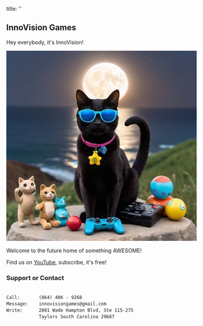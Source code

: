 title: ''

## InnoVision Games

Hey everybody, it's InnoVision!

![InnoVision Logo](/docs/assets/img/innovision_games_logo_small.jpg)

Welcome to the future home of something AWESOME!

Find us on [YouTube](https://www.youtube.com/@innovisiongames?sub_confirmation=1), subscribe, it's free!


### Support or Contact

```markdown

Call:       (864) 406 - 9268
Message:    innovisiongames@gmail.com
Write:      2801 Wade Hampton Blvd, Ste 115-275
            Taylors South Carolina 29687
```
